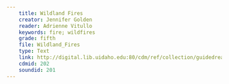 ```yaml
---
    title: Wildland Fires
    creator: Jennifer Golden
    reader: Adrienne Vitullo
    keywords: fire; wildfires
    grade: fifth
    file: Wildland_Fires
    type: Text
    link: http://digital.lib.uidaho.edu:80/cdm/ref/collection/guidedread/id/202
    cdmid: 202
    soundid: 201
---
```

